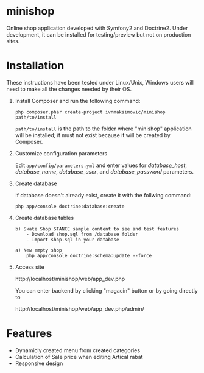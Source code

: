 minishop
========

Online shop application developed with Symfony2 and Doctrine2.
Under development, it can be installed for testing/preview but not on
production sites.

Installation
============

These instructions have been tested under Linux/Unix, Windows users will
need to make all the changes needed by their OS.

1.  Install Composer and run the following command:

        php composer.phar create-project ivnmaksimovic/minishop path/to/install

    `path/to/install` is the path to the folder where "minishop" application will be
    installed; it must not exist because it will be created by Composer.

2.  Customize configuration parameters

    Edit `app/config/parameters.yml` and enter values for *database_host*,
    *database_name*, *database_user*, and *database_password* parameters.

3.  Create database

    If database doesn't already exist, create it with the follwing command:

        php app/console doctrine:database:create

4.  Create database tables

        b) Skate Shop STANCE sample content to see and test features
            - Download shop.sql from /database folder
            - Import shop.sql in your database

        a) New empty shop
            php app/console doctrine:schema:update --force

5.  Access site

    http://localhost/minishop/web/app_dev.php

    You can enter backend by clicking "magacin" button or by going directly to

    http://localhost/minishop/web/app_dev.php/admin/

Features
============

- Dynamicly created menu from created categories
- Calculation of Sale price when editing Artical rabat
- Responsive design